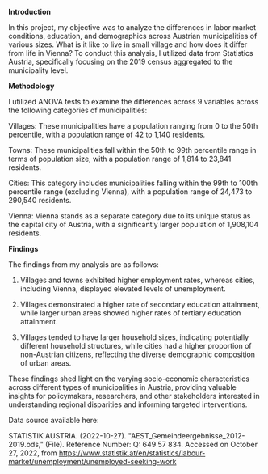 **Introduction**

In this project, my objective was to analyze the differences in labor market conditions, education, and demographics across Austrian municipalities of various sizes. What is it like to live in small village and how does it differ from life in Vienna? To conduct this analysis, I utilized data from Statistics Austria, specifically focusing on the 2019 census aggregated to the municipality level.

**Methodology**

I utilized ANOVA tests to examine the differences across 9 variables across the following categories of municipalities:

Villages: These municipalities have a population ranging from 0 to the 50th percentile, with a population range of 42 to 1,140 residents.

Towns: These municipalities fall within the 50th to 99th percentile range in terms of population size, with a population range of 1,814 to 23,841 residents.

Cities: This category includes municipalities falling within the 99th to 100th percentile range (excluding Vienna), with a population range of 24,473 to 290,540 residents.

Vienna: Vienna stands as a separate category due to its unique status as the capital city of Austria, with a significantly larger population of 1,908,104 residents.

**Findings**

The findings from my analysis are as follows:

1. Villages and towns exhibited higher employment rates, whereas cities, including Vienna, displayed elevated levels of unemployment.
  
2. Villages demonstrated a higher rate of secondary education attainment, while larger urban areas showed higher rates of tertiary education attainment.

3. Villages tended to have larger household sizes, indicating potentially different household structures, while cities had a higher proportion of non-Austrian citizens, reflecting the diverse demographic composition of urban areas.

These findings shed light on the varying socio-economic characteristics across different types of municipalities in Austria, providing valuable insights for policymakers, researchers, and other stakeholders interested in understanding regional disparities and informing targeted interventions.

Data source available here:

STATISTIK AUSTRIA. (2022-10-27). "AEST_Gemeindeergebnisse_2012-2019.ods," (File). Reference Number: Q: 649 57 834. Accessed on October 27, 2022, from https://www.statistik.at/en/statistics/labour-market/unemployment/unemployed-seeking-work
